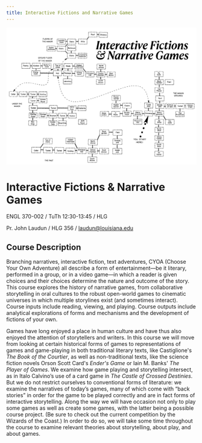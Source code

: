 ```yaml
---
title: Interactive Fictions and Narrative Games
---
```


![Branching Fiction Map](media/course-image-1.png)

# Interactive Fictions & Narrative Games
ENGL 370-002 / TuTh 12:30-13:45 / HLG 

Pr. John Laudun / HLG 356 / laudun@louisiana.edu

## Course Description

Branching narratives, interactive fiction, text adventures, CYOA (Choose Your Own Adventure) all describe a form of entertainment—be it literary, performed in a group, or in a video game—in which a reader is given choices and their choices determine the nature and outcome of the story. This course explores the history of narrative games, from collaborative storytelling in oral cultures to the robust open-world games to cinematic universes in which multiple storylines exist (and sometimes interact). Course inputs include reading, viewing, and playing. Course outputs include analytical explorations of forms and mechanisms and the development of fictions of your own.

Games have long enjoyed a place in human culture and have thus also enjoyed the attention of storytellers and writers. In this course we will move from looking at certain historical forms of games to representations of games and game-playing in both traditional literary texts, like Castiglione's *The Book of the Courtier*, as well as non-traditional texts, like the science fiction novels Orson Scott Card's *Ender's Game* or Iain M. Banks' *The Player of Games*. We examine how game playing and storytelling intersect, as in Italo Calvino’s use of a card game in *The Castle of Crossed Destinies*. But we do not restrict ourselves to conventional forms of literature: we examine the narratives of today’s games, many of which come with “back stories” in order for the game to be played correctly and are in fact forms of interactive storytelling. Along the way we will have occasion not only to play some games as well as create some games, with the latter being a possible course project. (Be sure to check out the current competition by the Wizards of the Coast.) In order to do so, we will take some time throughout the course to examine relevant theories about storytelling, about play, and about games.